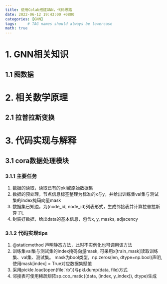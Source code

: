 ```yaml
---
title: 使用Colab搭建GNN，代码思路
date: 2022-06-12 19:43:00 +0800
categories: [GNN]
tags:     # TAG names should always be lowercase
math: true
---
```


# 1. GNN相关知识
## 1.1 图数据


# 2. 相关数学原理
## 2.1 拉普拉斯变换


# 3. 代码实现与解释
## 3.1 cora数据处理模块
### 3.1.1 主要任务
1. 数据的读取，读取已有的pkl或原始数据集
2. 数据的预处理，节点信息标签整理为标准的x与y，并给出训练集val集与测试集的index掩码向量mask
3. 数据集已知边，为(node_id, node_id)列表形式，生成邻接表并计算拉普拉斯算子L
4. 封装好数据，给出data的基本信息，包含x, y, masks, adjacency

### 3.1.2 代码实现tips
1. @staticmethod 声明静态方法，此时不实例化也可调用该方法
2. 训练集val集与测试集的index掩码向量mask, 可采用x[train_mask]读取训练集、val集、测试集。 mask为bool类型，np.zeros(len, dtype=np.bool)声明, 使用mask[index] = True对应数据集赋值
3. 采用pickle.load(open(file.'rb'))与pkl.dump(data, file)方式 
4. 邻接表可使用稀疏矩阵sp.coo_matic((data, (index, y_index)), dtype)生成
